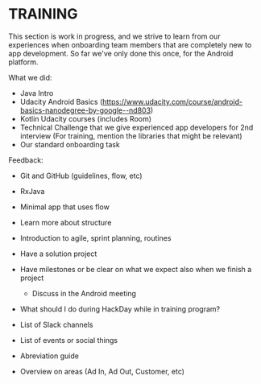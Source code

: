# TRAINING

This section is work in progress, and we strive to learn from our experiences when onboarding team members
that are completely new to app development. So far we've only done this once, for the Android platform.

What we did:
- Java Intro
- Udacity Android Basics (https://www.udacity.com/course/android-basics-nanodegree-by-google--nd803)
- Kotlin Udacity courses (includes Room)
- Technical Challenge that we give experienced app developers for 2nd interview (For training, mention the libraries that might be relevant)
- Our standard onboarding task

Feedback:
- Git and GitHub (guidelines, flow, etc)
- RxJava
- Minimal app that uses flow
- Learn more about structure
- Introduction to agile, sprint planning, routines

- Have a solution project
- Have milestones or be clear on what we expect also when we finish a project
  - Discuss in the Android meeting
- What should I do during HackDay while in training program?
- List of Slack channels
- List of events or social things
- Abreviation guide
- Overview on areas (Ad In, Ad Out, Customer, etc)
